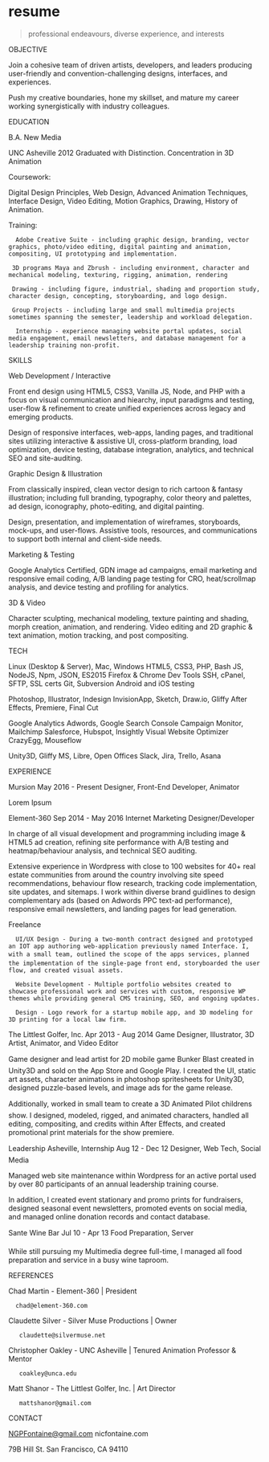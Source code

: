 # resume
> professional endeavours, diverse experience, and interests

OBJECTIVE

Join a cohesive team of driven artists, developers, and leaders producing user-friendly and convention-challenging designs, interfaces, and experiences.

Push my creative boundaries, hone my skillset, and mature my career working synergistically with industry colleagues.



EDUCATION

B.A. New Media

  UNC Asheville 2012 
  Graduated with Distinction.
  Concentration in 3D Animation

Coursework:

  Digital Design Principles, Web Design, Advanced Animation Techniques, Interface Design, Video Editing, Motion Graphics, Drawing, History of Animation.

Training:

      Adobe Creative Suite - including graphic design, branding, vector graphics, photo/video editing, digital painting and animation, compositing, UI prototyping and implementation.

     3D programs Maya and Zbrush - including environment, character and mechanical modeling, texturing, rigging, animation, rendering

     Drawing - including figure, industrial, shading and proportion study, character design, concepting, storyboarding, and logo design.

     Group Projects - including large and small multimedia projects sometimes spanning the semester, leadership and workload delegation.

      Internship - experience managing website portal updates, social media engagement, email newsletters, and database management for a leadership training non-profit.



SKILLS

Web Development / Interactive

  Front end design using HTML5, CSS3, Vanilla JS, Node, and PHP with a focus on visual communication and hiearchy, input paradigms and testing, user-flow & refinement to create unified experiences across legacy and emerging products.

  Design of responsive interfaces, web-apps, landing pages, and traditional sites utilizing interactive & assistive UI, cross-platform branding, load optimization, device testing, database integration, analytics, and technical SEO and site-auditing.


Graphic Design & Illustration

  From classically inspired, clean vector design to rich cartoon & fantasy illustration; including full branding, typography, color theory and palettes, ad design, iconography, photo-editing, and digital painting.

  Design, presentation, and implementation of wireframes, storyboards, mock-ups, and user-flows. Assistive tools, resources, and communications to support both internal and client-side needs.


Marketing & Testing 

  Google Analytics Certified, GDN image ad campaigns, email marketing and responsive email coding, A/B landing page testing for CRO, heat/scrollmap analysis, and device testing and profiling for analytics.


3D & Video

  Character sculpting, mechanical modeling, texture painting and shading, morph creation, animation, and rendering. Video editing and 2D graphic & text animation, motion tracking, and post compositing.



TECH

Linux (Desktop & Server), Mac, Windows
HTML5, CSS3, PHP, Bash
JS, NodeJS, Npm, JSON, ES2015
Firefox & Chrome Dev Tools
SSH, cPanel, SFTP, SSL certs
Git, Subversion
Android and iOS testing

Photoshop, Illustrator, Indesign
InvisionApp, Sketch, Draw.io, Gliffy
After Effects, Premiere, Final Cut

Google Analytics
Adwords, Google Search Console
Campaign Monitor, Mailchimp
Salesforce, Hubspot, Insightly
Visual Website Optimizer
CrazyEgg, Mouseflow

Unity3D, Gliffy
MS, Libre, Open Offices
Slack, Jira, Trello, Asana



EXPERIENCE

Mursion   May 2016 - Present
Designer, Front-End Developer, Animator

  Lorem Ipsum

Element-360   Sep 2014 - May 2016
Internet Marketing Designer/Developer 

  In charge of all visual development and programming including image & HTML5 ad creation, refining site performance with A/B testing and heatmap/behaviour analysis, and technical SEO auditing.

  Extensive experience in Wordpress with close to 100 websites for 40+ real estate communities from around the country involving site speed recommendations, behaviour flow research, tracking code implementation, site updates, and sitemaps. I work within diverse brand guidlines to design complementary ads (based on Adwords PPC text-ad performance), responsive email newsletters, and landing pages for lead generation.

Freelance

      UI/UX Design - During a two-month contract designed and prototyped an IOT app authoring web-application previously named Interface. I, with a small team, outlined the scope of the apps services, planned the implementation of the single-page front end, storyboarded the user flow, and created visual assets.

      Website Development - Multiple portfolio websites created to showcase professional work and services with custom, responsive WP themes while providing general CMS training, SEO, and ongoing updates.

      Design - Logo rework for a startup mobile app, and 3D modeling for 3D printing for a local law firm.

The Littlest Golfer, Inc.   Apr 2013 - Aug 2014
Game Designer, Illustrator, 3D Artist, Animator, and Video Editor 

Game designer and lead artist for 2D mobile game Bunker Blast created in Unity3D and sold on the App Store and Google Play. I created the UI, static art assets, character animations in photoshop spritesheets for Unity3D, designed puzzle-based levels, and image ads for the game release.

Additionally, worked in small team to create a 3D Animated Pilot childrens show. I designed, modeled, rigged, and animated characters, handled all editing, compositing, and credits within After Effects, and created promotional print materials for the show premiere.


Leadership Asheville, Internship  Aug 12 - Dec 12
Designer, Web Tech, Social Media

Managed web site maintenance within Wordpress for an active portal used by over 80 participants of an annual leadership training course.

In addition, I created event stationary and promo prints for fundraisers, designed seasonal event newsletters, promoted events on social media, and managed online donation records and contact database.

Sante Wine Bar  Jul 10 - Apr 13
Food Preparation, Server

While still pursuing my Multimedia degree full-time, I managed all food preparation and service in a busy wine taproom.



REFERENCES

Chad Martin - Element-360  |  President

      chad@element-360.com

Claudette Silver - Silver Muse Productions  |  Owner

       claudette@silvermuse.net

Christopher Oakley - UNC Asheville  |  Tenured Animation Professor & Mentor

       coakley@unca.edu

Matt Shanor - The Littlest Golfer, Inc.  |  Art Director

       mattshanor@gmail.com 



CONTACT

NGPFontaine@gmail.com
nicfontaine.com

79B Hill St.
San Francisco, CA 94110











